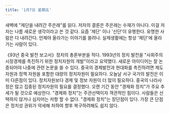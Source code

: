 ```yaml
---
title: '1月7日 星期五'
---
```

새벽에 "제단을 내려간 주은래"를 읽다. 저자의 결론은 주은래는 수재가 아니다. 이걸 저자는 나름 새로운 생각이라고 쓴 것 같다. 요즘 '제단' 이나 '신단'이 유행한다. 유명한 사람은 다 내려간다.  언제야 올라가는 이야기를 쓸려나. 실제생활에는 항상 '제단'에 올라가는 사람이 있다.

《93년 중국 발전 보고서》정치의 총론부분을 적다. 1993년의 정치 발전을 "사회주의 시장경제를 촉진하기 위한 정치자원의 개발"이라고 요약했다. 새로운 아이디어는 잘 논증되어야 나중에 관련 논문을 쓸 수 있다. 중국의 경제발전과 현대화를 촉진하려면 제도자원과 정책 자원을 포함한 대량의 정치자원이 필요하다. 오늘날 서구 국가의 발전은 이미 다른점이 있다. 정치자원보다 경제 및 정보 자원이 더 많이 필요하다. 중국의 나라사정은 많고 집중된 정치자원의 필요를 결정했다. 오랜 기간 동안 "경제화 정치"가 주요 추세가 될 것으로 예상한다. "경제화 정치"는 주관선택이자 객관적인 힘이다. 사람들은 선택하지 않거나 심지어는 저항 할 수 없다. "경제화 정치"는 장단점이 있다. 가장 큰 단점은 정치성 권위가 약세해 처하여 향후 복구하려해도 쉽지 않다.